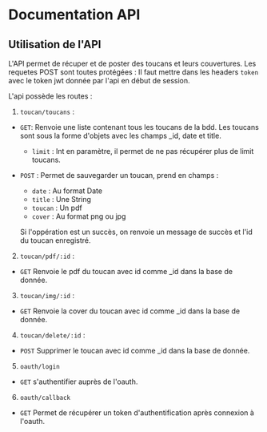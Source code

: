 # Documentation API

## Utilisation de l'API

L'API permet de récuper et de poster des toucans et leurs couvertures. Les requetes POST sont toutes protégées : Il faut mettre dans les headers `token` avec le token jwt donnée par l'api en début de session.

L'api possède les routes :

1. `toucan/toucans` :

* `GET`: Renvoie une liste contenant tous les toucans de la bdd. Les toucans sont sous la forme d'objets avec les champs _id, date et title.

  * `limit` : Int en paramètre, il permet de ne pas récupérer plus de limit toucans.
  
* `POST` : Permet de sauvegarder un toucan, prend en champs :

  * `date` : Au format Date
  * `title` : Une String
  * `toucan` : Un pdf
  * `cover` : Au format png ou jpg

  Si l'oppération est un succès, on renvoie un message de succès et l'id du toucan enregistré.

2. `toucan/pdf/:id` :

* `GET` Renvoie le pdf du toucan avec id comme _id dans la base de donnée.

3. `toucan/img/:id` :

* `GET` Renvoie la cover du toucan avec id comme _id dans la base de donnée.
  
4. `toucan/delete/:id` :

* `POST` Supprimer le toucan avec id comme _id dans la base de donnée.

5. `oauth/login`

* `GET` s'authentifier auprès de l'oauth.

6. `oauth/callback`

* `GET` Permet de récupérer un token  d'authentification après connexion à l'oauth.